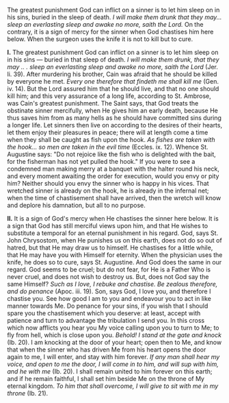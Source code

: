 
The greatest punishment God can inflict on a sinner is to let him sleep on in his sins, buried in the sleep of death. *I will make them drunk that they may... sleep an everlasting sleep and awake no more, saith the Lord.* On the contrary, it is a sign of mercy for the sinner when God chastises him here below. When the surgeon uses the knife it is not to kill but to cure.

**I\.** The greatest punishment God can inflict on a sinner is to let him sleep on in his sins — buried in that sleep of death. *I will make them drunk, that they may .. . sleep an everlasting sleep and awake no more, saith the Lord* (Jer. li. 39). After murdering his brother, Cain was afraid that he should be killed by everyone he met. *Every one therefore that findeth me shall kill me* (Gen. iv. 14). But the Lord assured him that he should live, and that no one should kill him; and this very assurance of a long life, according to St. Ambrose, was Cain\'s greatest punishment. The Saint says, that God treats the obstinate sinner mercifully, when He gives him an early death, because He thus saves him from as many hells as he should have committed sins during a longer life. Let sinners then live on according to the desires of their hearts, let them enjoy their pleasures in peace; there will at length come a time when they shall be caught as fish upon the hook. *As fishes are taken with the hook... so men are taken in the evil time* (Eccles. ix. 12). Whence St. Augustine says: \"Do not rejoice like the fish who is delighted with the bait, for the fisherman has not yet pulled the hook.\" If you were to see a condemned man making merry at a banquet with the halter round his neck, and every moment awaiting the order for execution, would you envy or pity him? Neither should you envy the sinner who is happy in his vices. That wretched sinner is already on the hook, he is already in the infernal net; when the time of chastisement shall have arrived, then the wretch will know and deplore his damnation, but all to no purpose.

**II\.** It is a sign of God\'s mercy when He chastises the sinner here below. It is a sign that God has still merciful views upon him, and that He wishes to substitute a temporal for an eternal punishment in his regard. God, says St. John Chrysostom, when He punishes us on this earth, does not do so out of hatred, but that He may draw us to himself. He chastises for a little while, that He may have you with Himself for eternity. When the physician uses the knife, he does so to cure, says St. Augustine. And God does the same in our regard. God seems to be cruel; but do not fear, for He is a Father Who is never cruel, and does not wish to destroy us. But, does not God say the same Himself? *Such as I love, I rebuke and chastise. Be zealous therefore, and do penance* (Apoc. iii. 19). Son, says God, I love you, and therefore I chastise you. See how good I am to you and endeavour you to act in like manner towards Me. Do penance for your sins, if you wish that I should spare you the chastisement which you deserve: at least, accept with patience and turn to advantage the tribulation I send you. In this cross which now afflicts you hear you My voice calling upon you to turn to Me; to fly from hell, which is close upon you. *Behold! I stand at the gate and knock* (Ib. 20). I am knocking at the door of your heart; open then to Me, and know that when the sinner who has driven Me from his heart opens the door again to me, I will enter, and stay with him forever. *If any man shall hear my voice, and open to me the door, I will come in to him, and will sup with him, and he with me* (Ib. 20). I shall remain united to him forever on this earth; and if he remain faithful, I shall set him beside Me on the throne of My eternal kingdom. *To him that shall overcome, I will give to sit with me in my throne* (Ib. 21).

